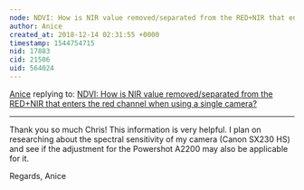 ```yaml
---
node: NDVI: How is NIR value removed/separated from the RED+NIR that enters the red channel when using a single camera?
author: Anice
created_at: 2018-12-14 02:31:55 +0000
timestamp: 1544754715
nid: 17883
cid: 21506
uid: 564024
---
```




[Anice](../profile/Anice) replying to: [NDVI: How is NIR value removed/separated from the RED+NIR that enters the red channel when using a single camera?](../notes/Anice/12-13-2018/how-is-the-value-of-red-isolated-from-nir-for-ndvi-if-the-modified-digital-camera-makes-use-of-the-red-filter-and-is-calibrated-the-tools-from-the-infragram-filter-kit)

----
 Thank you so much Chris! This information is very helpful. I plan on researching about the spectral sensitivity of my camera (Canon SX230 HS) and see if the adjustment for the Powershot A2200 may also be applicable for it.

Regards,
Anice